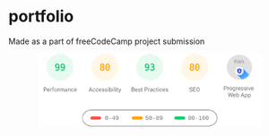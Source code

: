 # portfolio
Made as a part of freeCodeCamp project submission
<!--API call: https://pagespeed-insights.herokuapp.com/?url=https://sanishchirayath1.github.io/portfolio/ -->

<p align="center">	<!-- (optional) center align -->
    <img src="download.svg" width="400px">
</p>
